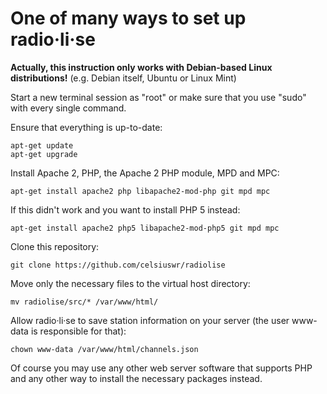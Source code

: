 # One of many ways to set up radio·li·se

**Actually, this instruction only works with Debian-based Linux distributions!** (e.g. Debian itself, Ubuntu or Linux Mint)

Start a new terminal session as "root" or make sure that you use "sudo" with every single command.

Ensure that everything is up-to-date:

    apt-get update
    apt-get upgrade
    
Install Apache 2, PHP, the Apache 2 PHP module, MPD and MPC:
    
    apt-get install apache2 php libapache2-mod-php git mpd mpc
    
If this didn't work and you want to install PHP 5 instead:

    apt-get install apache2 php5 libapache2-mod-php5 git mpd mpc
    
Clone this repository:
    
    git clone https://github.com/celsiuswr/radiolise
    
Move only the necessary files to the virtual host directory:
    
    mv radiolise/src/* /var/www/html/
    
Allow radio·li·se to save station information on your server (the user www-data is responsible for that):
    
    chown www-data /var/www/html/channels.json

Of course you may use any other web server software that supports PHP and any other way to install the necessary packages instead.
